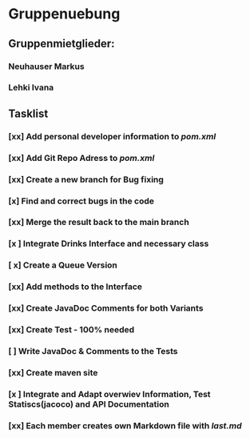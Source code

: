 # Gruppenuebung

## Gruppenmietglieder:
### Neuhauser Markus
### Lehki Ivana

## Tasklist

### [xx] Add personal developer information to *pom.xml*
### [xx] Add Git Repo Adress to *pom.xml*

### [xx] Create a new branch for Bug fixing 
### [x] Find and correct bugs in the code
### [xx] Merge the result back to the main branch

### [x ] Integrate Drinks Interface and necessary class
### [ x] Create a Queue Version 
### [xx] Add methods to the Interface
### [xx] Create JavaDoc Comments for both Variants

### [xx] Create Test - 100% needed
### [ ] Write JavaDoc & Comments to the Tests

### [xx] Create maven site
### [x ] Integrate and Adapt overwiev Information, Test Statiscs(jacoco) and API Documentation

### [xx] Each member creates own Markdown file with *last.md*

